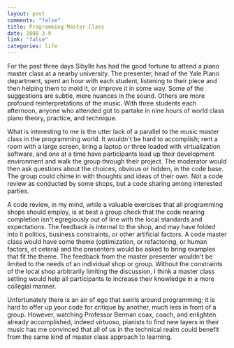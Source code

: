 ```yaml
--- 
layout: post
comments: "false"
title: Programming Master Class
date: 2008-3-9
link: "false"
categories: life
---
```

For the past three days Sibylle has had the good fortune to attend a piano master class at a nearby university.  The presenter, head of the Yale Piano department, spent an hour with each student, listening to their piece and then helping them to mold it, or improve it in some way.  Some of the suggestions are subtle, mere nuances in the sound.  Others are more profound reinterpretations of the music.  With three students each afternoon, anyone who attended got to partake in nine hours of world class piano theory, practice, and technique.

What is interesting to me is the utter lack of a parallel to the music master class in the programming world.  It wouldn't be hard to accomplish; rent a room with a large screen, bring a laptop or three loaded with virtualization software, and one at a time have participants load up their development environment and walk the group through their project.  The moderator would then ask questions about the choices, obvious or hidden, in the code base.  The group could chime in with thoughts and ideas of their own.  Not a code review as conducted by some shops, but a code sharing among interested parties.

A code review, in my mind, while a valuable exercises that all programming shops should employ, is at best a group check that the code nearing completion isn't egregiously out of line with the local standards and expectations.  The feedback is internal to the shop, and may have folded into it politics, business constraints, or other artificial factors.  A code master class would have some theme (optimization, or refactoring, or human factors, et cetera) and the presenters would be asked to bring examples that fit the theme.  The feedback from the master presenter wouldn't be limited to the needs of an individual shop or group.  Without the constraints of the local shop arbitrarily limiting the discussion, I think a master class setting would help all participants to increase their knowledge in a more collegial manner.

Unfortunately there is an air of ego that swirls around programming; it is hard to offer up your code for critique by another, much less in front of a group.  However, watching Professor Berman coax, coach, and enlighten already accomplished, indeed virtuoso, pianists to find new layers in their music has me convinced that all of us in the technical realm could benefit from the same kind of master class approach to learning.
